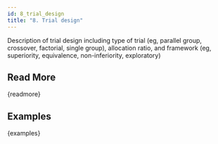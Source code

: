 ```yaml
---
id: 8_trial_design
title: "8. Trial design"
---
```

Description of trial design including type of trial (eg, parallel group, crossover, factorial, single group), allocation ratio, and framework (eg, superiority, equivalence, non-inferiority, exploratory)

## Read More

{readmore}

## Examples

{examples}